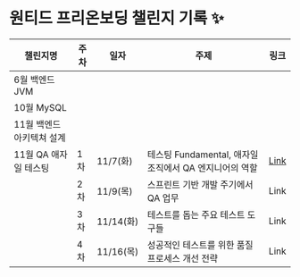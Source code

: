 # 원티드 프리온보딩 챌린지 기록 ✨

| 챌린지명            | 주차 | 일자       | 주제                                     | 링크                                                                                                                                                                                                                                                                                                                                                                                   |
|-----------------|----|----------|----------------------------------------|--------------------------------------------------------------------------------------------------------------------------------------------------------------------------------------------------------------------------------------------------------------------------------------------------------------------------------------------------------------------------------------|
| 6월 백엔드 JVM      |    |          |                                        |                                                                                                                                                                                                                                                                                                                                                                                      |
| 10월 MySQL       |    |          |                                        |                                                                                                                                                                                                                                                                                                                                                                                      |
| 11월 백엔드 아키텍쳐 설계 |    |          |                                        |                                                                                                                                                                                                                                                                                                                                                                                      |
| 11월 QA 애자일 테스팅  | 1차 | 11/7(화)  | 테스팅 Fundamental,  애자일 조직에서 QA 엔지니어의 역할 | [Link](https://github.com/kyukong/wanted-pre-onboarding-challenge/blob/main/11%EC%9B%94/QA%20%EC%95%A0%EC%9E%90%EC%9D%BC%20%ED%85%8C%EC%8A%A4%ED%8C%85/1%EC%B0%A8%2019%EC%8B%9C%20%ED%85%8C%EC%8A%A4%ED%8C%85%20Fundamental%2C%20%20%EC%95%A0%EC%9E%90%EC%9D%BC%20%EC%A1%B0%EC%A7%81%EC%97%90%EC%84%9C%20QA%20%EC%97%94%EC%A7%80%EB%8B%88%EC%96%B4%EC%9D%98%20%EC%97%AD%ED%95%A0.md) |
|                 | 2차 | 11/9(목)  | 스프린트 기반 개발 주기에서 QA 업무                  | Link                                                                                                                                                                                                                                                                                                                                                                                 |
|                 | 3차 | 11/14(화) | 테스트를 돕는 주요 테스트 도구들                     | Link                                                                                                                                                                                                                                                                                                                                                                                 |
|                 | 4차 | 11/16(목) | 성공적인 테스트를 위한 품질 프로세스 개선 전략             | Link                                                                                                                                                                                                                                                                                                                                                                                 |
